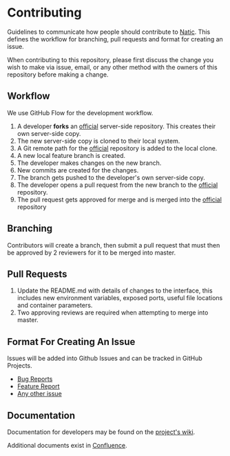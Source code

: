 # Contributing

Guidelines to communicate how people should contribute to [Natic](https://github.com/NaticOrg/natic/). This
 defines the workflow for branching, pull requests and format for creating an issue.

 When contributing to this repository, please first discuss the change you wish to make via issue, email, or any other method with the owners of this repository before making a change.

## Workflow

We use GitHub Flow for the development workflow.

1. A developer **forks** an [official](https://github.com/NaticOrg/natic) server-side repository. This creates their own server-side copy.
2. The new server-side copy is cloned to their local system.
3. A Git remote path for the [official](https://github.com/NaticOrg/natic) repository is added to the local clone.
4. A new local feature branch is created.
5. The developer makes changes on the new branch.
6. New commits are created for the changes.
7. The branch gets pushed to the developer's own server-side copy.
8. The developer opens a pull request from the new branch to the [official](https://github.com/NaticOrg/natic) repository.
9. The pull request gets approved for merge and is merged into the [official](https://github.com/NaticOrg/natic) repository

## Branching

Contributors will create a branch, then submit a pull request that must then be
 approved by 2 reviewers for it to be merged into master.

## Pull Requests

1. Update the README.md with details of changes to the interface, this includes new environment variables, exposed ports, useful file locations and container parameters.
2. Two approving reviews are required when attempting to merge into master.

## Format For Creating An Issue

Issues will be added into Github Issues and can be tracked in GitHub Projects.

* [Bug Reports](https://github.com/NaticOrg/natic/blob/main/.github/ISSUE_TEMPLATE/bug_report.md)
* [Feature Report](https://github.com/NaticOrg/natic/blob/main/.github/ISSUE_TEMPLATE/feature_request.md)
* [Any other issue](https://github.com/NaticOrg/natic/blob/main/.github/ISSUE_TEMPLATE/any-other-issue.md)

## Documentation

Documentation for developers may be found on the [project's wiki](https://github.com/NaticOrg/natic/).

Additional documents exist in [Confluence](https://natic.atlassian.net/wiki).
